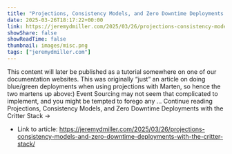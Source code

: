 ```yaml
---
title: "Projections, Consistency Models, and Zero Downtime Deployments with the Critter Stack"
date: 2025-03-26T18:17:22+00:00
link: https://jeremydmiller.com/2025/03/26/projections-consistency-models-and-zero-downtime-deployments-with-the-critter-stack/
showShare: false
showReadTime: false
thumbnail: images/misc.png
tags: ["jeremydmiller.com"]
---
```

This content will later be published as a tutorial somewhere on one of our documentation websites. This was originally “just” an article on doing blue/green deployments when using projections with Marten, so hence the two martens up above:) Event Sourcing may not seem that complicated to implement, and you might be tempted to forego any … Continue reading Projections, Consistency Models, and Zero Downtime Deployments with the Critter Stack →

- Link to article: https://jeremydmiller.com/2025/03/26/projections-consistency-models-and-zero-downtime-deployments-with-the-critter-stack/